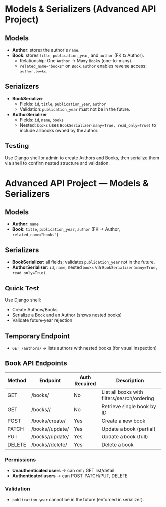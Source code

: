 # Models & Serializers (Advanced API Project)

## Models
- **Author**: stores the author's `name`.
- **Book**: stores `title`, `publication_year`, and `author` (FK to Author).
  - Relationship: One `Author` → Many `Book`s (one-to-many).
  - `related_name="books"` on `Book.author` enables reverse access: `author.books`.

## Serializers
- **BookSerializer**
  - Fields: `id`, `title`, `publication_year`, `author`
  - Validation: `publication_year` must not be in the future.
- **AuthorSerializer**
  - Fields: `id`, `name`, `books`
  - Nested: `books` uses `BookSerializer(many=True, read_only=True)` to include all books owned by the author.

## Testing
Use Django shell or admin to create Authors and Books, then serialize them via shell to confirm nested structure and validation.


# Advanced API Project — Models & Serializers

## Models
- **Author**: `name`
- **Book**: `title`, `publication_year`, `author` (FK → Author, `related_name="books"`)

## Serializers
- **BookSerializer**: all fields; validates `publication_year` not in the future.
- **AuthorSerializer**: `id`, `name`, nested `books` via `BookSerializer(many=True, read_only=True)`.

## Quick Test
Use Django shell:
- Create Authors/Books
- Serialize a Book and an Author (shows nested books)
- Validate future-year rejection

## Temporary Endpoint
- `GET /authors/` → lists authors with nested books (for visual inspection)



## Book API Endpoints

| Method | Endpoint                  | Auth Required | Description |
|--------|---------------------------|---------------|-------------|
| GET    | /books/                   | No            | List all books with filters/search/ordering |
| GET    | /books/<id>/              | No            | Retrieve single book by ID |
| POST   | /books/create/            | Yes           | Create a new book |
| PATCH  | /books/<id>/update/       | Yes           | Update a book (partial) |
| PUT    | /books/<id>/update/       | Yes           | Update a book (full) |
| DELETE | /books/<id>/delete/       | Yes           | Delete a book |

### Permissions
- **Unauthenticated users** → can only GET list/detail
- **Authenticated users** → can POST, PATCH/PUT, DELETE

### Validation
- `publication_year` cannot be in the future (enforced in serializer).
